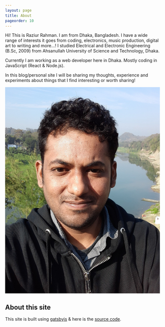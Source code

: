 ```yaml
---
layout: page
title: About
pageorder: 10
---
```


Hi! This is Raziur Rahman. I am from Dhaka, Bangladesh. I have a wide range of interests it goes from coding, electronics, music production, digital art to writing and more...! I studied Electrical and Electronic Engineering (B.Sc, 2009) from Ahsanullah University of Science and Technology, Dhaka.

Currently I am working as a web developer here in Dhaka. Mostly coding in JavaScript (React & Node.js).

In this blog/personal site I will be sharing my thoughts, experience and experiments about things that I find interesting or worth sharing!

![Raziur Rahman photo](/images/about/profile-pic-2020.jpg)

## About this site

This site is built using [gatsbyjs](https://www.gatsbyjs.org) & here is the [source code](https://github.com/instrumaniak/instrumaniak.github.io).
